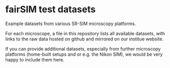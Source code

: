 # fairSIM test datasets

Example datasets from various SR-SIM microscopy platforms.

For each microscope, a file in this repository lists all available datasets,
with links to the raw data hosted on github and mirrored on our institue website.

If you can provide additional datasets, especially from further microscopy platforms 
(home-built setups and or e.g. the Nikon SIM), we would be very happy to include them here.
